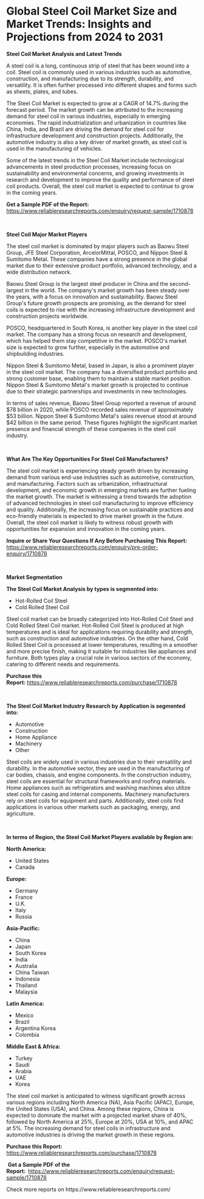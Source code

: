 <p><h1>Global Steel Coil Market Size and Market Trends: Insights and Projections from 2024 to 2031</h1></p><p><strong>Steel Coil Market Analysis and Latest Trends</strong></p>
<p><p>A steel coil is a long, continuous strip of steel that has been wound into a coil. Steel coil is commonly used in various industries such as automotive, construction, and manufacturing due to its strength, durability, and versatility. It is often further processed into different shapes and forms such as sheets, plates, and tubes.</p><p>The Steel Coil Market is expected to grow at a CAGR of 14.7% during the forecast period. The market growth can be attributed to the increasing demand for steel coil in various industries, especially in emerging economies. The rapid industrialization and urbanization in countries like China, India, and Brazil are driving the demand for steel coil for infrastructure development and construction projects. Additionally, the automotive industry is also a key driver of market growth, as steel coil is used in the manufacturing of vehicles.</p><p>Some of the latest trends in the Steel Coil Market include technological advancements in steel production processes, increasing focus on sustainability and environmental concerns, and growing investments in research and development to improve the quality and performance of steel coil products. Overall, the steel coil market is expected to continue to grow in the coming years.</p></p>
<p><strong>Get a Sample PDF of the Report:&nbsp;</strong> <a href="https://www.reliableresearchreports.com/enquiry/request-sample/1710878">https://www.reliableresearchreports.com/enquiry/request-sample/1710878</a></p>
<p>&nbsp;</p>
<p><strong>Steel Coil Major Market Players</strong></p>
<p><p>The steel coil market is dominated by major players such as Baowu Steel Group, JFE Steel Corporation, ArcelorMittal, POSCO, and Nippon Steel & Sumitomo Metal. These companies have a strong presence in the global market due to their extensive product portfolio, advanced technology, and a wide distribution network. </p><p>Baowu Steel Group is the largest steel producer in China and the second-largest in the world. The company's market growth has been steady over the years, with a focus on innovation and sustainability. Baowu Steel Group's future growth prospects are promising, as the demand for steel coils is expected to rise with the increasing infrastructure development and construction projects worldwide.</p><p>POSCO, headquartered in South Korea, is another key player in the steel coil market. The company has a strong focus on research and development, which has helped them stay competitive in the market. POSCO's market size is expected to grow further, especially in the automotive and shipbuilding industries.</p><p>Nippon Steel & Sumitomo Metal, based in Japan, is also a prominent player in the steel coil market. The company has a diversified product portfolio and strong customer base, enabling them to maintain a stable market position. Nippon Steel & Sumitomo Metal's market growth is projected to continue due to their strategic partnerships and investments in new technologies.</p><p>In terms of sales revenue, Baowu Steel Group reported a revenue of around $78 billion in 2020, while POSCO recorded sales revenue of approximately $53 billion. Nippon Steel & Sumitomo Metal's sales revenue stood at around $42 billion in the same period. These figures highlight the significant market presence and financial strength of these companies in the steel coil industry.</p></p>
<p>&nbsp;</p>
<p><strong>What Are The Key Opportunities For Steel Coil Manufacturers?</strong></p>
<p><p>The steel coil market is experiencing steady growth driven by increasing demand from various end-use industries such as automotive, construction, and manufacturing. Factors such as urbanization, infrastructural development, and economic growth in emerging markets are further fueling the market growth. The market is witnessing a trend towards the adoption of advanced technologies in steel coil manufacturing to improve efficiency and quality. Additionally, the increasing focus on sustainable practices and eco-friendly materials is expected to drive market growth in the future. Overall, the steel coil market is likely to witness robust growth with opportunities for expansion and innovation in the coming years.</p></p>
<p><strong>Inquire or Share Your Questions If Any Before Purchasing This Report:</strong> <a href="https://www.reliableresearchreports.com/enquiry/pre-order-enquiry/1710878">https://www.reliableresearchreports.com/enquiry/pre-order-enquiry/1710878</a></p>
<p>&nbsp;</p>
<p><strong>Market Segmentation</strong></p>
<p><strong>The Steel Coil Market Analysis by types is segmented into:</strong></p>
<p><ul><li>Hot-Rolled Coil Steel</li><li>Cold Rolled Steel Coil</li></ul></p>
<p><p>Steel coil market can be broadly categorized into Hot-Rolled Coil Steel and Cold Rolled Steel Coil market. Hot-Rolled Coil Steel is produced at high temperatures and is ideal for applications requiring durability and strength, such as construction and automotive industries. On the other hand, Cold Rolled Steel Coil is processed at lower temperatures, resulting in a smoother and more precise finish, making it suitable for industries like appliances and furniture. Both types play a crucial role in various sectors of the economy, catering to different needs and requirements.</p></p>
<p><strong>Purchase this Report:&nbsp;</strong><a href="https://www.reliableresearchreports.com/purchase/1710878">https://www.reliableresearchreports.com/purchase/1710878</a></p>
<p>&nbsp;</p>
<p><strong>The Steel Coil Market Industry Research by Application is segmented into:</strong></p>
<p><ul><li>Automotive</li><li>Construction</li><li>Home Appliance</li><li>Machinery</li><li>Other</li></ul></p>
<p><p>Steel coils are widely used in various industries due to their versatility and durability. In the automotive sector, they are used in the manufacturing of car bodies, chassis, and engine components. In the construction industry, steel coils are essential for structural frameworks and roofing materials. Home appliances such as refrigerators and washing machines also utilize steel coils for casing and internal components. Machinery manufacturers rely on steel coils for equipment and parts. Additionally, steel coils find applications in various other markets such as packaging, energy, and agriculture.</p></p>
<p>&nbsp;</p>
<p><strong>In terms of Region, the Steel Coil Market Players available by Region are:</strong></p>
<p>
    <p> <strong> North America: </strong>
        <ul>
            <li>United States</li>
            <li>Canada</li>
        </ul>
        </p> 
    <p> <strong> Europe: </strong>
        <ul>
            <li>Germany</li>
            <li>France</li>
            <li>U.K.</li>
            <li>Italy</li>
            <li>Russia</li>
        </ul>
        </p> 
    <p> <strong> Asia-Pacific: </strong>
        <ul>
            <li>China</li>
            <li>Japan</li>
            <li>South Korea</li>
            <li>India</li>
            <li>Australia</li>
            <li>China Taiwan</li>
            <li>Indonesia</li>
            <li>Thailand</li>
            <li>Malaysia</li>
        </ul>
        </p> 
    <p> <strong> Latin America: </strong>
        <ul>
            <li>Mexico</li>
            <li>Brazil</li>
            <li>Argentina Korea</li>
            <li>Colombia</li>
        </ul>
        </p> 
    <p> <strong> Middle East & Africa: </strong>
        <ul>
            <li>Turkey</li>
            <li>Saudi</li>
            <li>Arabia</li>
            <li>UAE</li>
            <li>Korea</li>
        </ul>
    </p>
    </p>
<p><p>The steel coil market is anticipated to witness significant growth across various regions including North America (NA), Asia Pacific (APAC), Europe, the United States (USA), and China. Among these regions, China is expected to dominate the market with a projected market share of 40%, followed by North America at 25%, Europe at 20%, USA at 10%, and APAC at 5%. The increasing demand for steel coils in infrastructure and automotive industries is driving the market growth in these regions.</p></p>
<p><strong>Purchase this Report: </strong><a href="https://www.reliableresearchreports.com/purchase/1710878">https://www.reliableresearchreports.com/purchase/1710878</a></p>
<p>&nbsp;<strong>Get a Sample PDF of the Report:&nbsp;&nbsp;</strong><a href="https://www.reliableresearchreports.com/enquiry/request-sample/1710878">https://www.reliableresearchreports.com/enquiry/request-sample/1710878</a></p>
<p><strong></strong></p>
<p>Check more reports on https://www.reliableresearchreports.com/</p>